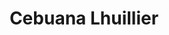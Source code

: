 ---
title: "Cebuana Lhuillier"
url: /mandaluyong/cebuana-lhuillier-san-roque-street/
shop: pawnbroker
---